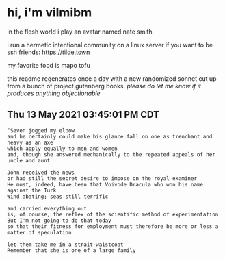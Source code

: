 # hi, i'm vilmibm

in the flesh world i play an avatar named nate smith

i run a hermetic intentional community on a linux server if you want to be ssh friends: https://tilde.town

my favorite food is mapo tofu

this readme regenerates once a day with a new randomized sonnet cut up from a bunch of project gutenberg books.
_please do let me know if it produces anything objectionable_

## Thu 13 May 2021 03:45:01 PM CDT

    ‘Seven jogged my elbow
    and he certainly could make his glance fall on one as trenchant and heavy as an axe
    which apply equally to men and women
    and, though she answered mechanically to the repeated appeals of her uncle and aunt
    
    John received the news
    or had still the secret desire to impose on the royal examiner
    He must, indeed, have been that Voivode Dracula who won his name against the Turk
    Wind abating; seas still terrific
    
    and carried everything out
    is, of course, the reflex of the scientific method of experimentation
    But I'm not going to do that today
    so that their fitness for employment must therefore be more or less a matter of speculation
    
    let them take me in a strait-waistcoat
    Remember that she is one of a large family
